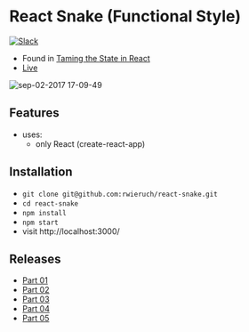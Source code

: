 # React Snake (Functional Style)

[![Slack](https://slack-the-road-to-learn-react.wieruch.com/badge.svg)](https://slack-the-road-to-learn-react.wieruch.com/)

* Found in [Taming the State in React](https://roadtoreact.com/course-details?courseId=TAMING_THE_STATE)
* [Live](https://evening-everglades-29185.herokuapp.com/)

![sep-02-2017 17-09-49](https://user-images.githubusercontent.com/2479967/29996581-94a6c5a2-9001-11e7-85d6-3e60828a9deb.gif)

## Features

* uses:
  * only React (create-react-app)

## Installation

* `git clone git@github.com:rwieruch/react-snake.git`
* `cd react-snake`
* `npm install`
* `npm start`
* visit http://localhost:3000/

## Releases

* [Part 01](https://github.com/rwieruch/react-snake/tree/1.0.0)
* [Part 02](https://github.com/rwieruch/react-snake/tree/2.0.0)
* [Part 03](https://github.com/rwieruch/react-snake/tree/3.0.0)
* [Part 04](https://github.com/rwieruch/react-snake/tree/4.0.0)
* [Part 05](https://github.com/rwieruch/react-snake/tree/5.0.0)
